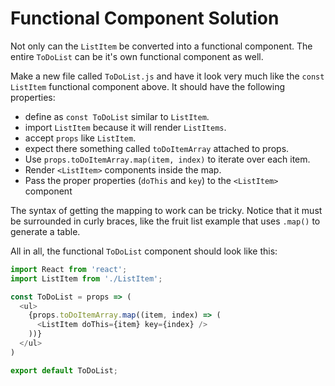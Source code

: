 # Functional Component Solution

Not only can the `ListItem` be converted into a functional component. The
entire `ToDoList` can be it's own functional component as well.
  
Make a new file called `ToDoList.js` and have it look very much like the
`const ListItem` functional component above. It should have the following
properties:

* define as `const ToDoList` similar to `ListItem`.
* import `ListItem` because it will render `ListItems`.
* accept `props` like `ListItem`.
* expect there something called `toDoItemArray` attached to props.
* Use `props.toDoItemArray.map(item, index)` to iterate over each item.
* Render `<ListItem>` components inside the map.
* Pass the proper properties (`doThis` and `key`) to the `<ListItem>` component

The syntax of getting the mapping to work can be tricky. Notice that it must
be surrounded in curly braces, like the fruit list example that uses `.map()`
to generate a table.

All in all, the functional `ToDoList` component should look like this:

```js
import React from 'react';
import ListItem from './ListItem';

const ToDoList = props => (
  <ul>
    {props.toDoItemArray.map((item, index) => (
      <ListItem doThis={item} key={index} />
    ))}
  </ul>
)

export default ToDoList;
```
